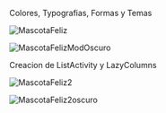 Colores, Typografias, Formas y Temas

![MascotaFeliz](https://github.com/EsvinGonzalez/MascotaFelizPt2/assets/106945397/1d63a852-3979-4a41-bd80-6c0d4648af4d)

![MascotaFelizModOscuro](https://github.com/EsvinGonzalez/MascotaFelizPt2/assets/106945397/4224b8b1-dfd6-45e0-960f-503d83bd59e7)

Creacion de ListActivity y LazyColumns

![MascotaFeliz2](https://github.com/EsvinGonzalez/MascotaFelizPt2/assets/106945397/139ab3eb-0e69-4e0d-8f5e-53c93933c35c)

![MascotaFeliz2oscuro](https://github.com/EsvinGonzalez/MascotaFelizPt2/assets/106945397/591dbf03-3a95-4fe4-9e15-bbfca11806bc)
